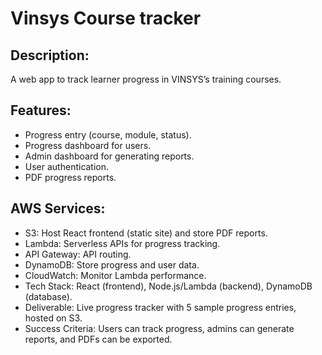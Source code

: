 # Vinsys Course tracker

## Description: 
A web app to track learner progress in VINSYS’s training courses.

## Features:
-	Progress entry (course, module, status).
-	Progress dashboard for users.
-	Admin dashboard for generating reports.
-	User authentication.
-	PDF progress reports.

## AWS Services:
-	S3: Host React frontend (static site) and store PDF reports.
-	Lambda: Serverless APIs for progress tracking.
-	API Gateway: API routing.
-	DynamoDB: Store progress and user data.
-	CloudWatch: Monitor Lambda performance.
-	Tech Stack: React (frontend), Node.js/Lambda (backend), DynamoDB (database).
-	Deliverable: Live progress tracker with 5 sample progress entries, hosted on S3.
-	Success Criteria: Users can track progress, admins can generate reports, and PDFs can be exported.
